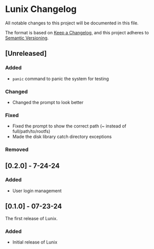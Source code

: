 # Lunix Changelog

All notable changes to this project will be documented in this file.

The format is based on [Keep a Changelog](https://keepachangelog.com/en/1.0.0/),
and this project adheres to [Semantic Versioning](https://semver.org/spec/v2.0.0.html).

## [Unreleased]

### Added
- `panic` command to panic the system for testing

### Changed
- Changed the prompt to look better

### Fixed
- Fixed the prompt to show the correct path (~ instead of full/path/to/rootfs)
- Made the disk library catch directory exceptions

### Removed

## [0.2.0] - 7-24-24

### Added
- User login management

## [0.1.0] - 07-23-24

The first release of Lunix.

### Added
- Initial release of Lunix
